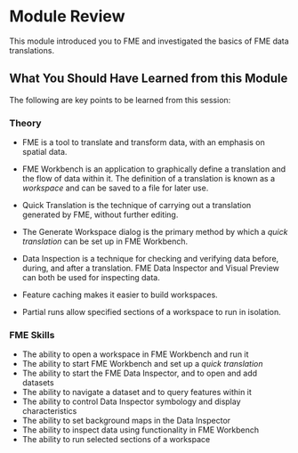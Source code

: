 # Module Review #

This module introduced you to FME and investigated the basics of FME data translations.


## What You Should Have Learned from this Module ##

The following are key points to be learned from this session:

### Theory ###

- FME is a tool to translate and transform data, with an emphasis on spatial data.

- FME Workbench is an application to graphically define a translation and the flow of data within it. The definition of a translation is known as a *workspace* and can be saved to a file for later use.

- Quick Translation is the technique of carrying out a translation generated by FME, without further editing.

- The Generate Workspace dialog is the primary method by which a *quick translation* can be set up in FME Workbench.

- Data Inspection is a technique for checking and verifying data before, during, and after a translation. FME Data Inspector and Visual Preview can both be used for inspecting data.

- Feature caching makes it easier to build workspaces.

- Partial runs allow specified sections of a workspace to run in isolation.


### FME Skills ###

- The ability to open a workspace in FME Workbench and run it
- The ability to start FME Workbench and set up a *quick translation*
- The ability to start the FME Data Inspector, and to open and add datasets
- The ability to navigate a dataset and to query features within it
- The ability to control Data Inspector symbology and display characteristics
- The ability to set background maps in the Data Inspector
- The ability to inspect data using functionality in FME Workbench
- The ability to run selected sections of a workspace
